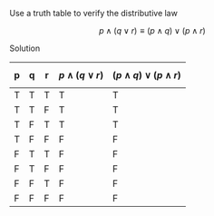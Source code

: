 Use a truth table to verify the distributive law

$$p \wedge (q \vee r) \equiv (p \wedge q) \vee (p \wedge r)$$

Solution

|p|q|r|$$p \wedge (q \vee r)$$|$$(p \wedge q) \vee (p \wedge r)$$|
|--|--|--|--|--|
|T|T|T|T|T|
|T|T|F|T|T|
|T|F|T|T|T|
|T|F|F|F|F|
|F|T|T|F|F|
|F|T|F|F|F|
|F|F|T|F|F|
|F|F|F|F|F|